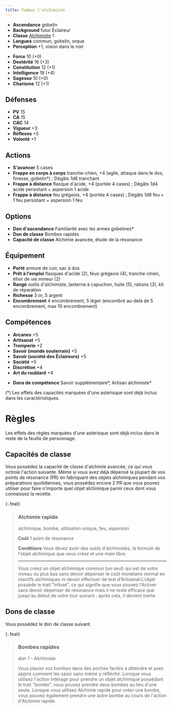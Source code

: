 ```yaml
---
title: Fumbus l'alchimiste
---
```


* **Ascendance** gobelin
* **Background** futur Éclaireur
* **Classe** [Alchimiste](../classes/alchimiste.md) 1
* **Langues** commun, gobelin, orque
* **Perception** +1, vision dans le noir
>
* **Force** 10 (+0)
* **Dextérité** 16 (+3)
* **Constitution** 12 (+1)
* **Intelligence** 18 (+4)
* **Sagesse** 10 (+0)
* **Charisme** 12 (+1)

## Défenses

* **PV** 15
* **CA** 15
* **CAC** 14
* **Vigueur** +3
* **Réflexes** +5
* **Volonté** +1

## Actions

* **S'avancer** 5 cases
* **Frappe en corps à corps** tranche-chien, +4 (agile, attaque dans le dos, finesse, gobelin*) ; Dégâts 1d6 tranchant
* **Frappe à distance** flasque d'acide, +4 (portée 4 cases) ; Dégâts 1d4 acide persistant + aspersion 1 acide
* **Frappe à distance** feu grégeois, +4 (portée 4 cases) ; Dégâts 1d8 feu + 1 feu persistant + aspersion 1 feu

## Options

* **Don d'ascendance** Familiarité avec les armes gobelines*
* **Don de classe** Bombes rapides
* **Capacité de classe** Alchimie avancée, étude de la résonance

## Équipement

* **Porté** armure de cuir, sac à dos
* **Prêt à l'emploi** flasques d'acide (2), feux grégeois (4), tranche-chien, élixir de vie mineur (2)
* **Rangé**  outils d'alchimiste, lanterne à capuchon, huile (5), rations (3), kit de réparation
* **Richesse** 3 or, 5 argent
* **Encombrement** 4 encombrement, 5 léger (encombré au-delà de 5 encombrement, max 10 encombrement)

## Compétences

* **Arcanes** +5
* **Artisanat** +5
* **Tromperie** +2
* **Savoir (monde souterrain)** +5
* **Savoir (société des Éclaireurs)** +5
* **Société** +5
* **Discrétion** +4
* **Art du roublard** +4
>
* **Dons de compétence** Savoir supplémentaire*, Artisan alchimiste*

(*) Les effets des capacités marquées d'une astérisque sont déjà inclus dans les caractéristiques.

# Règles

Les effets des règles marquées d'une astérisque sont déjà inclus dans le reste de la feuille de personnage.

## Capacités de classe

Vous possédez la capacité de classe d'alchimie avancée, ce qui vous octroie l'action suivante.
Même si vous avez déjà dépensé la plupart de vos points de résonance (PR) en fabriquant des objets alchimiques
pendant vos préparations quotidiennes, vous possédez encore 2 PR que vous pouvez utiliser pour faire n'importe
quel objet alchimique parmi ceux dont vous connaissez la recette.

{:.feat}
> ### Alchimie rapide
>
> alchimique, bombe, utilisation unique, feu, aspersion
> 
> **Coût** 1 point de résonance
>
> **Conditions** Vous devez avoir des outils d'alchimistes, la formule de l'objet alchimique que vous créez et une main libre.
> 
> ---------------------------------------
> Vous créez un objet alchimique commun (un seul) qui est de votre niveau ou plus bas sans devoir dépenser le coût monétaire normal en réactifs alchimiques ni devoir effectuer de test d'Artisanat.L'objet possède le trait "infusé", ce qui signifie que vous pouvez l'Activer sans devoir dépenser de résonance mais il ne reste efficace que jusqu'au début de votre tour suivant ; après cela, il devient inerte.

## Dons de classe

Vous possédez le don de classe suivant.

{:.feat}
> ### Bombes rapides
> *don 1 - Alchimiste*
>
> Vous placez vos bombes dans des poches faciles à atteindre et avez appris comment les saisir sans même y réfléchir.
> Lorsque vous utilisez l'action Intéragir pour prendre un objet alchimique possédant le trait "bombe", vous pouvez prendre deux bombes au lieu d'une seule.
> Lorsque vous utilisez Alchimie rapide pour créer une bombe, vous pouvez également prendre une autre bombe au cours de l'action d'Alchimie rapide.